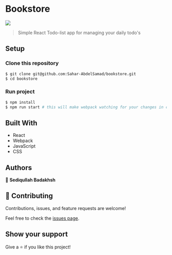 # Bookstore

![](https://img.shields.io/badge/Microverse-blueviolet)

> Simple React Todo-list app for managing your daily todo's

## Setup

### Clone this repository

```bash
$ git clone git@github.com:Sahar-AbdelSamad/bookstore.git
$ cd bookstore
```

### Run project

```bash
$ npm install
$ npm run start # this will make webpack watching for your changes in code
```

## Built With

- React
- Webpack
- JavaScript
- CSS

## Authors

👤 **Sediqullah Badakhsh**

## 🤝 Contributing

Contributions, issues, and feature requests are welcome!

Feel free to check the [issues page](https://github.com/sediqullahbadakhsh/bookstore/issues).

## Show your support

Give a ⭐️ if you like this project!
